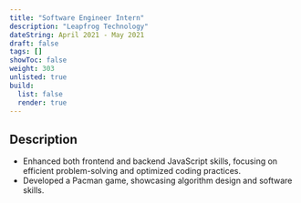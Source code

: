 ```yaml
---
title: "Software Engineer Intern"
description: "Leapfrog Technology"
dateString: April 2021 - May 2021
draft: false
tags: []
showToc: false
weight: 303
unlisted: true
build:
  list: false
  render: true
--- 
```

## Description


- Enhanced both frontend and backend JavaScript skills, focusing on efficient problem-solving and optimized coding practices.
- Developed a Pacman game, showcasing algorithm design and software skills.